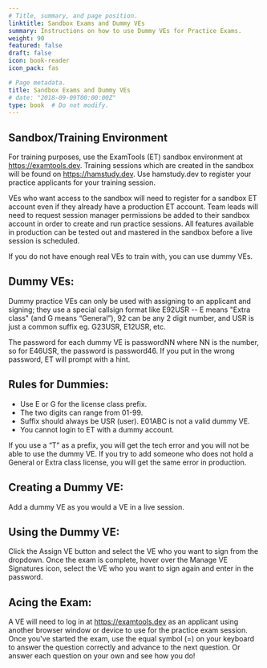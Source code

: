 ```yaml
---
# Title, summary, and page position.
linktitle: Sandbox Exams and Dummy VEs
summary: Instructions on how to use Dummy VEs for Practice Exams.
weight: 90
featured: false
draft: false
icon: book-reader
icon_pack: fas

# Page metadata.
title: Sandbox Exams and Dummy VEs
# date: "2018-09-09T00:00:00Z"
type: book  # Do not modify.
---
```


## Sandbox/Training Environment
For training purposes, use the ExamTools (ET) sandbox environment at https://examtools.dev.   Training sessions which are created in the sandbox will be found on https://hamstudy.dev.  Use hamstudy.dev to register your practice applicants for your training session.

VEs who want access to the sandbox will need to register for a sandbox ET account even if they already have a production ET account. Team leads will need to request session manager permissions be added to their sandbox account in order to create and run practice sessions.  All features available in production can be tested out and mastered in the sandbox before a live session is scheduled.  

If you do not have enough real VEs to train with, you can use dummy VEs.

## Dummy VEs:

Dummy practice VEs can only be used with assigning to an applicant and signing; they use a special callsign format like E92USR -- E means "Extra class" (and G means “General”), 92 can be any 2 digit number, and USR is just a common suffix eg. G23USR, E12USR, etc.

The password for each dummy VE is passwordNN where NN is the number, so for E46USR, the password is password46.  If you put in the wrong password, ET will prompt with a hint.

## Rules for Dummies:

* Use E or G for the license class prefix.
* The two digits can range from 01-99.
* Suffix should always be USR (user).  E01ABC is not a valid dummy VE.  
* You cannot login to ET with a dummy account.

If you use a “T” as a prefix,  you will get the tech error and you will not be able to use the dummy VE.  If you try to add someone who does not hold a General or Extra class license, you will get the same error in production.

## Creating a Dummy VE:

Add a dummy VE as you would a VE in a live session. 

## Using the Dummy VE: 

Click the Assign VE button and select the VE who you want to sign from the dropdown. Once the exam is complete, hover over the Manage VE Signatures icon, select the VE who you want to sign again and enter in the password.

## Acing the Exam:

A VE will need to log in at https://examtools.dev as an applicant using another browser window or device to use for the practice exam session.  Once you've started the exam, use the equal symbol (=) on your keyboard to answer the question correctly and advance to the next question.  Or answer each question on your own and see how you do! 

